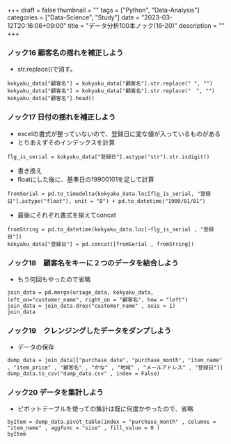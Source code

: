 +++
draft = false
thumbnail = ""
tags = ["Python", "Data-Analysis"]
categories = ["Data-Science", "Study"]
date = "2023-03-12T20:16:06+09:00"
title = "データ分析100本ノック(16-20)"
description = ""
+++

### ノック16 顧客名の揺れを補正しよう
- str.replace()で消す。
```python3
kokyaku_data["顧客名"] = kokyaku_data["顧客名"].str.replace(" ", "") 
kokyaku_data["顧客名"] = kokyaku_data["顧客名"].str.replace("　", "") 
kokyaku_data["顧客名"].head()
```
### ノック17 日付の揺れを補正しよう
- excelの書式が整っていないので、登録日に変な値が入っているものがある
- とりあえずそのインデックスを計算
```python3
flg_is_serial = kokyaku_data["登録日"].astype("str").str.isdigit()
```

- 書き換え
- floatにした後に、基準日の19900101を足して計算
```python3
fromSerial = pd.to_timedelta(kokyaku_data.loc[flg_is_serial, "登録日"].astype("float"), unit = "D") + pd.to_datetime("1900/01/01")
```

- 最後にそれぞれ書式を揃えてconcat
```python3
fromString = pd.to_datetime(kokyaku_data.loc[~flg_is_serial , "登録日"])
kokyaku_data["登録日"] = pd.concat([fromSerial , fromString])
```
### ノック18　顧客名をキーに２つのデータを結合しよう
- もう何回もやったので省略
```python3
join_data = pd.merge(uriage_data, kokyaku_data, left_on="customer_name", right_on = "顧客名", how = "left")
join_data = join_data.drop("customer_name" , axis = 1)
join_data
```
### ノック19　クレンジングしたデータをダンプしよう
- データの保存
```python3
dump_data = join_data[["purchase_date", "purchase_month", "item_name" , "item_price" , "顧客名" , "かな" , "地域" , "メールアドレス" , "登録日"]]
dump_data.to_csv("dump_data.csv" , index = False)
```
### ノック20 データを集計しよう
- ピボットテーブルを使っての集計は既に何度かやったので、省略
```python3
byItem = dump_data.pivot_table(index = "purchase_month" , columns = "item_name" , aggfunc = "size" , fill_value = 0 )
byItem
```
